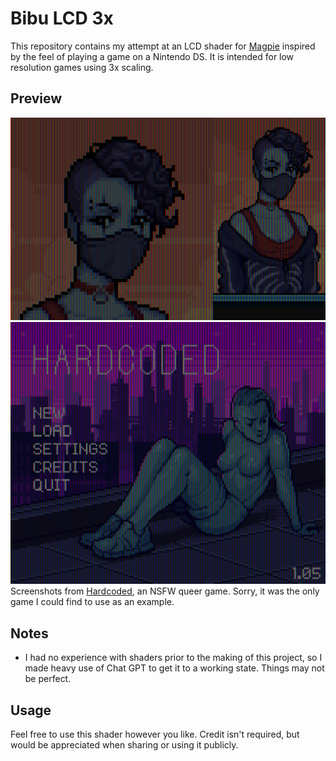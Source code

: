 # Bibu LCD 3x

This repository contains my attempt at an LCD shader for [Magpie](https://github.com/Blinue/Magpie) inspired by the feel of playing a game on a Nintendo DS. It is intended for low resolution games using 3x scaling.

## Preview

![Shader Screenshot Example](https://github.com/B1BU/Bibu-LCD-3x/raw/main/assets/Shader-Screenshot-Example.png)
![Shader Screenshot](https://github.com/B1BU/Bibu-LCD-3x/raw/main/assets/Shader-Screenshot-2.png)
Screenshots from [Hardcoded](https://store.steampowered.com/app/2693710/HARDCODED), an NSFW queer game. Sorry, it was the only game I could find to use as an example.

## Notes

- I had no experience with shaders prior to the making of this project, so I made heavy use of Chat GPT to get it to a working state. Things may not be perfect.

## Usage

Feel free to use this shader however you like. Credit isn't required, but would be appreciated when sharing or using it publicly.
